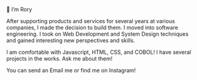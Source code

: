 👋 I’m Rory

After supporting products and services for several years at various companies, I made the decision to build them. I moved into software engineering. I took on Web Development and System Design techniques and gained interesting new perspectives and skills.

I am comfortable with Javascript, HTML, CSS, and COBOL! I have several projects in the works. Ask me about them!

You can send an Email me or find me on Instagram!

<!---
roryparker/roryparker is a ✨ special ✨ repository because its `README.md` (this file) appears on your GitHub profile.
You can click the Preview link to take a look at your changes.
--->
